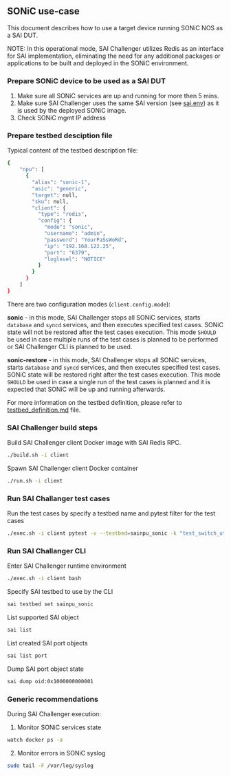 ## SONiC use-case

This document describes how to use a target device running SONiC NOS as a SAI DUT.

NOTE: In this operational mode, SAI Challenger utilizes Redis as an interface for SAI implementation, eliminating the need for any additional packages or applications to be built and deployed in the SONiC environment.

### Prepare SONiC device to be used as a SAI DUT

1. Make sure all SONiC services are up and running for more then 5 mins.
2. Make sure SAI Challenger uses the same SAI version (see [sai.env](../sai.env)) as it is used by the deployed SONiC image.
3. Check SONiC mgmt IP address

### Prepare testbed desciption file

Typical content of the testbed description file:
```sh
{
    "npu": [
      {
        "alias": "sonic-1",
        "asic": "generic",
        "target": null,
        "sku": null,
        "client": {
          "type": "redis",
          "config": {
            "mode": "sonic",
            "username": "admin",
            "password": "YourPaSsWoRd",
            "ip": "192.168.122.25",
            "port": "6379",
            "loglevel": "NOTICE"
          }
        }
      }
    ]
}
```

There are two configuration modes (`client.config.mode`):

**sonic** - in this mode, SAI Challenger stops all SONiC services, starts `database` and `syncd` services, and then executes specified test cases. SONiC state will not be restored after the test cases execution. This mode `SHOULD` be used in case multiple runs of the test cases is planned to be performed or SAI Challenger CLI is planned to be used.

**sonic-restore** - in this mode, SAI Challenger stops all SONiC services, starts `database` and `syncd` services, and then executes specified test cases. SONiC state will be restored right after the test cases execution. This mode `SHOULD` be used in case a single run of the test cases is planned and it is expected that SONiC will be up and running afterwards.

For more information on the testbed definition, please refer to [testbed_definition.md](testbed_definition.md) file.

### SAI Challenger build steps

Build SAI Challenger client Docker image with SAI Redis RPC.
```sh
./build.sh -i client
```

Spawn SAI Challenger client Docker container
```sh
./run.sh -i client
```

### Run SAI Challanger test cases

Run the test cases by specify a testbed name and pytest filter for the test cases
```sh
./exec.sh -i client pytest -v --testbed=sainpu_sonic -k "test_switch_ut"
```

### Run SAI Challanger CLI

Enter SAI Challenger runtime environment
```sh
./exec.sh -i client bash
```

Specify SAI testbed to use by the CLI
```sh
sai testbed set sainpu_sonic
```

List supported SAI object
```sh
sai list
```

List created SAI port objects
```sh
sai list port
```

Dump SAI port object state
```sh
sai dump oid:0x1000000000001
```

### Generic recommendations

During SAI Challenger execution:

1. Monitor SONiC services state
```sh
watch docker ps -a
```

2. Monitor errors in SONiC syslog
```sh
sudo tail -F /var/log/syslog
```

